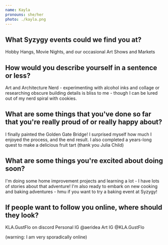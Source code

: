 ```yaml
---
name: Kayla
pronouns: she/her
photo: ./kayla.png
---
```


## What Syzygy events could we find you at?
Hobby Hangs, Movie Nights, and our occasional Art Shows and Markets

## How would you describe yourself in a sentence or less?
Art and Architecture Nerd - experimenting with alcohol inks and collage or researching obscure building details is bliss to me - though I can be lured out of my nerd spiral with cookies.

## What are some things that you've done so far that you're really proud of or really happy about?
I finally painted the Golden Gate Bridge! I surprised myself how much I enjoyed the process, and the end result.
I also completed a years-long quest to make a delicious fruit tart (thank you Julia Child)

## What are some things you're excited about doing soon?
I'm doing some home improvement projects and learning a lot - I have lots of stories about that adventure!
I'm also ready to embark on new cooking and baking adventures - hmu if you want to try a baking event at Syzygy!

## If people want to follow you online, where should they look?
KLA.GustFlo on discord
Personal IG @aeridea
Art IG @KLA.GustFlo

(warning: I am very sporadically online)
